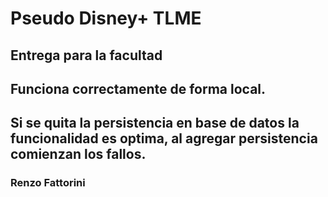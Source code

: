 # Pseudo Disney+  TLME
## Entrega para la facultad

## Funciona correctamente de forma local.
## Si se quita la persistencia en base de datos la funcionalidad es optima, al agregar persistencia comienzan los fallos. 



### Renzo Fattorini
